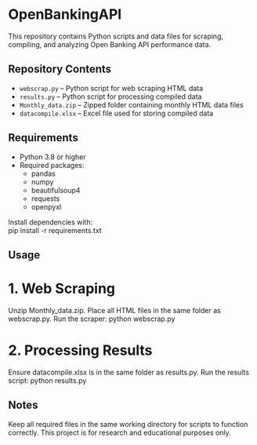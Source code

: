 # OpenBankingAPI
This repository contains Python scripts and data files for scraping, compiling, and analyzing Open Banking API performance data.

## Repository Contents
- `webscrap.py` – Python script for web scraping HTML data  
- `results.py` – Python script for processing compiled data  
- `Monthly_data.zip` – Zipped folder containing monthly HTML data files  
- `datacompile.xlsx` – Excel file used for storing compiled data  

## Requirements
- Python 3.8 or higher  
- Required packages:  
  - pandas  
  - numpy  
  - beautifulsoup4  
  - requests  
  - openpyxl  

Install dependencies with:  
pip install -r requirements.txt

## Usage
# 1. Web Scraping
Unzip Monthly_data.zip.
Place all HTML files in the same folder as webscrap.py.
Run the scraper:
python webscrap.py

# 2. Processing Results
Ensure datacompile.xlsx is in the same folder as results.py.
Run the results script:
python results.py

## Notes
Keep all required files in the same working directory for scripts to function correctly.
This project is for research and educational purposes only.
